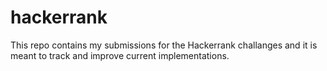 # hackerrank
This repo contains my submissions for the Hackerrank challanges and it is meant to track and improve current implementations.
